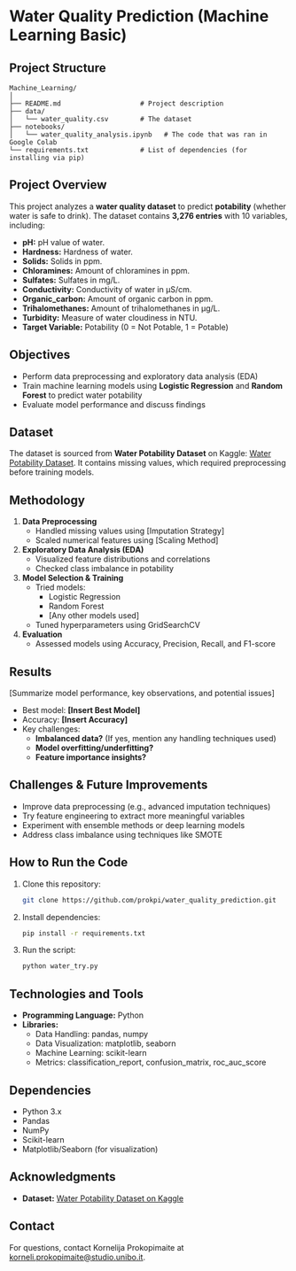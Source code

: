 # Water Quality Prediction (Machine Learning Basic)

## Project Structure

```
Machine_Learning/
│
├── README.md                    # Project description 
├── data/                        
│   └── water_quality.csv        # The dataset
├── notebooks/                   
│   └── water_quality_analysis.ipynb   # The code that was ran in Google Colab
└── requirements.txt             # List of dependencies (for installing via pip)
```

## Project Overview
This project analyzes a **water quality dataset** to predict **potability** (whether water is safe to drink). The dataset contains **3,276 entries** with 10 variables, including:
  - **pH:** pH value of water.
  - **Hardness:** Hardness of water.
  - **Solids:** Solids in ppm.
  - **Chloramines:** Amount of chloramines in ppm.
  - **Sulfates:** Sulfates in mg/L.
  - **Conductivity:** Conductivity of water in μS/cm.
  - **Organic_carbon:** Amount of organic carbon in ppm.
  - **Trihalomethanes:** Amount of trihalomethanes in μg/L.
  - **Turbidity:** Measure of water cloudiness in NTU.
  - **Target Variable:** Potability (0 = Not Potable, 1 = Potable)

## Objectives
- Perform data preprocessing and exploratory data analysis (EDA)
- Train machine learning models using **Logistic Regression** and **Random Forest** to predict water potability
- Evaluate model performance and discuss findings

## Dataset
The dataset is sourced from **Water Potability Dataset** on Kaggle: [Water Potability Dataset](https://www.kaggle.com/datasets/adityakadiwal/water-potability). It contains missing values, which required preprocessing before training models.

## Methodology
1. **Data Preprocessing**
   - Handled missing values using [Imputation Strategy]
   - Scaled numerical features using [Scaling Method]
2. **Exploratory Data Analysis (EDA)**
   - Visualized feature distributions and correlations
   - Checked class imbalance in potability
3. **Model Selection & Training**
   - Tried models:
     - Logistic Regression
     - Random Forest
     - [Any other models used]
   - Tuned hyperparameters using GridSearchCV
4. **Evaluation**
   - Assessed models using Accuracy, Precision, Recall, and F1-score

## Results
[Summarize model performance, key observations, and potential issues]

- Best model: **[Insert Best Model]**
- Accuracy: **[Insert Accuracy]**
- Key challenges:
  - **Imbalanced data?** (If yes, mention any handling techniques used)
  - **Model overfitting/underfitting?**
  - **Feature importance insights?**

## Challenges & Future Improvements
- Improve data preprocessing (e.g., advanced imputation techniques)
- Try feature engineering to extract more meaningful variables
- Experiment with ensemble methods or deep learning models
- Address class imbalance using techniques like SMOTE

## How to Run the Code
1. Clone this repository:
   ```bash
   git clone https://github.com/prokpi/water_quality_prediction.git
   ```
2. Install dependencies:
   ```bash
   pip install -r requirements.txt
   ```
3. Run the script:
   ```bash
   python water_try.py
   ```

## Technologies and Tools
  - **Programming Language:** Python
  - **Libraries:**
    - Data Handling: pandas, numpy
    - Data Visualization: matplotlib, seaborn
    - Machine Learning: scikit-learn
    - Metrics: classification_report, confusion_matrix, roc_auc_score

## Dependencies
- Python 3.x
- Pandas
- NumPy
- Scikit-learn
- Matplotlib/Seaborn (for visualization)

## Acknowledgments
- **Dataset:** [Water Potability Dataset on Kaggle](https://www.kaggle.com/datasets/adityakadiwal/water-potability)

## Contact
For questions, contact Kornelija Prokopimaite at korneli.prokopimaite@studio.unibo.it.




